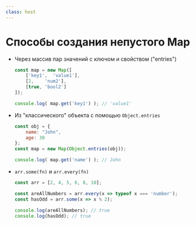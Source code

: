 ```yaml
---
class: host
---
```


# Способы создания непустого Map

<v-clicks at="0">
<ul>

<li>

Через массив пар значений с ключом и свойством ("entries")
```js
const map = new Map([
    ['key1',  'value1'],
    [2,    'num2'],
    [true, 'bool2']
]);

console.log( map.get('key1') ); // 'value1'
```
</li>

<li>

Из "классического" объекта с помощью `Object.entries`
```js
const obj = {
    name: "John",
    age: 30
};
const map = new Map(Object.entries(obj));

console.log( map.get('name') ); // John
```
</li>

<li>

`arr.some(fn)` и `arr.every(fn)`
```js
const arr = [2, 4, 5, 6, 8, 10];

const areAllNumbers = arr.every(x => typeof x === 'number');
const hasOdd = arr.some(x => x % 2);

console.log(areAllNumbers); // true
console.log(hasOdd); // true
```
</li>

</ul>
</v-clicks>

<style>
.host code {
    font-size: 1rem;
}

.host li p {
    margin-bottom: 0.25rem;
}
</style>
